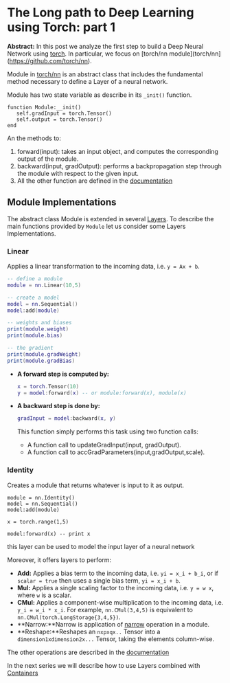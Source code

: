 The Long path to Deep Learning using Torch: part 1
============
**Abstract:** In this post we analyze the first step to build a Deep Neural Network using [torch](http://torch.ch/). In particular, we focus on [torch/nn module](torch/nn](https://github.com/torch/nn).



Module in [torch/nn](https://github.com/torch/nn) is an abstract class that includes the fundamental method necessary to define a Layer of a neural network.

Module has two state variable as describe in its `_init()` function.

```
function Module:__init()
   self.gradInput = torch.Tensor()
   self.output = torch.Tensor()
end
```

An the methods to:

1. forward(input): takes an input object, and computes the corresponding output of the module.
2. backward(input, gradOutput): performs a backpropagation step through the module with respect to the given input. 
3. All the other function are defined in the [documentation](https://github.com/torch/nn/blob/master/doc/module.md#nn.Module)

## Module Implementations

The abstract class Module is extended in several [Layers](https://github.com/torch/nn/blob/master/doc/simple.md#nn.simplelayers.dok). To describe the main functions provided by `Module` let us consider some Layers Implementations.

### Linear

Applies a linear transformation to the incoming data, i.e. `y = Ax + b`.

```lua
-- define a module
module = nn.Linear(10,5)

-- create a model
model = nn.Sequential()
model:add(module)

-- weights and biases 
print(module.weight)
print(module.bias)

-- the gradient
print(module.gradWeight) 
print(module.gradBias)
```

- **A forward step is computed by:**

	```lua
	x = torch.Tensor(10)
	y = model:forward(x) -- or module:forward(x), module(x)
	```

- **A backward step is done by:**

	```lua
	gradInput = model:backward(x, y)
	```
	This function simply performs this task using two function calls:
	- A function call to updateGradInput(input, gradOutput).
	- A function call to accGradParameters(input,gradOutput,scale).


### Identity
Creates a module that returns whatever is input to it as output.

```
module = nn.Identity()
model = nn.Sequential()
model:add(module)

x = torch.range(1,5)

model:forward(x) -- print x
```

this layer can be used to model the input layer of a neural network

Moreover, it offers layers to perform:

- **Add:** Applies a bias term to the incoming data, i.e. `yi = x_i + b_i`, or if `scalar = true` then uses a single bias term, `yi = x_i + b`.
- **Mul:** Applies a single scaling factor to the incoming data, i.e. `y = w x`, where `w` is a scalar.
- **CMul:** Applies a component-wise multiplication to the incoming data, i.e. `y_i = w_i * x_i`. For example, `nn.CMul(3,4,5)` is equivalent to `nn.CMul(torch.LongStorage{3,4,5})`.
- **Narrow:**Narrow is application of [narrow](https://github.com/torch/torch7/blob/master/doc/tensor.md#tensor-narrowdim-index-size) operation in a module.
- **Reshape:**Reshapes an `nxpxqx..` Tensor into a `dimension1xdimension2x...` Tensor, taking the elements column-wise.

The other operations are described in the [documentation](https://github.com/torch/nn/blob/master/doc/simple.md#nn.Max)

In the next series we will describe how to use Layers combined with [Containers](https://github.com/torch/nn/blob/master/doc/containers.md#nn.Containers)

